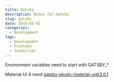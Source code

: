 ```yaml
---
title: Gatsby
description: Notes for Gatsby
slug: gatsby
date: 2018-05-01
categories:
  - Development
tags:
  - Development
  - Frontend
  - JavaScript
---
```


Environment variables need to start with GATSBY\_\*

Material UI 4 need gatsby-plugin-material-ui@3.0.1
